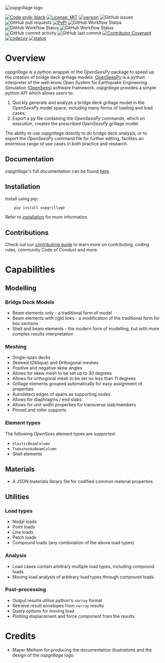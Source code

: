 ![ospgrillage logo](https://raw.githubusercontent.com/MonashSmartStructures/ospgrillage/main/docs/source/images/ospgrillage_logo.png)

[![Code style: black](https://img.shields.io/badge/code%20style-black-000000.svg)](https://github.com/psf/black)
[![License: MIT](https://img.shields.io/badge/License-MIT-yellow.svg)](https://opensource.org/licenses/MIT)
[![version](https://img.shields.io/github/downloads/MonashSmartStructures/ospgrillage/total?label=version)]() 
![GitHub issues](https://img.shields.io/github/issues/MonashSmartStructures/ospgrillage?logoColor=yellowgreen)
![GitHub pull requests](https://img.shields.io/github/issues-pr/MonashSmartStructures/ospgrillage?color=yellowgreen)
[![PyPI](https://img.shields.io/pypi/v/ospgrillage)]()
![GitHub Workflow Status](https://img.shields.io/github/workflow/status/MonashSmartStructures/ospgrillage/Build%20and%20deploy)
![GitHub Workflow Status](https://img.shields.io/github/workflow/status/MonashSmartStructures/ospgrillage/Deploy%20to%20GitHub%20Pages?label=gh%20page%20build)
![GitHub Workflow Status](https://img.shields.io/github/workflow/status/MonashSmartStructures/ospgrillage/Tests?label=Tests)
![GitHub commit activity](https://img.shields.io/github/commit-activity/m/MonashSmartStructures/ospgrillage)
![GitHub last commit](https://img.shields.io/github/last-commit/MonashSmartStructures/ospgrillage?color=ff69b4)
[![Contributor Covenant](https://img.shields.io/badge/Contributor%20Covenant-2.1-4baaaa.svg)](code_of_conduct.md)
[![codecov](https://codecov.io/gh/MonashSmartStructures/ospgrillage/branch/main/graph/badge.svg?token=dUTOmPBnyP)](https://codecov.io/gh/MonashSmartStructures/ospgrillage)
[![status](https://joss.theoj.org/papers/d44339b03dc4f1add2678167c1a1b6de/status.svg)](https://joss.theoj.org/papers/d44339b03dc4f1add2678167c1a1b6de)


# Overview

*ospgrillage* is a python wrapper of the *OpenSeesPy* package to speed up the creation of bridge deck grillage models. [OpenSeesPy](openseespydoc.readthedocs.io) is a python interpreter of the well-know Open System for Earthquake Engineering Simulation ([OpenSees](https://opensees.berkeley.edu/)) software framework. *ospgrillage* provides a simple python API which allows users to:

1. Quickly generate and analyze a bridge deck grillage model in the *OpenSeesPy* model space, including many forms of loading and load cases;
2. Export a py file containing the *OpenSeesPy* commands, which on execution, creates the prescribed *OpenSeesPy* grillage model.

The ability to use *ospgrillage* directly to do bridge deck analysis, or to export the *OpenSeesPy* command file for further editing, facilites an enormous range of use cases in both practice and research.

## Documentation

*ospgrillage*'s full documentation can be found [here](https://monashsmartstructures.github.io/ospgrillage/index.html).

## Installation

Install using pip:
```bash
    pip install ospgrillage
```
    
Refer to [installation](https://monashsmartstructures.github.io/ospgrillage/rst/Installation.html) for more information.

## Contributions

Check out our [contributing guide](https://github.com/MonashSmartStructures/ospgrillage/blob/main/.github/CONTRIBUTING.md) to learn more on contributing, coding rules, community Code of Conduct and more.


# Capabilities

## Modelling

### Bridge Deck Models
-  Beam elements only - a traditional form of model
-  Beam elements with rigid links - a modification of the traditional form for box sections
-  Shell and beam elements - the modern form of modelling, but with more complex results interpretation

### Meshing
-  Single-span decks
-  Skewed (Oblique) and Orthogonal meshes
-  Positive and negative skew angles
-  Allows for skew mesh to be set up to 30 degrees
-  Allows for orthogonal mesh to be set no less than 11 degrees
-  Grillage elements grouped automatically for easy assignment of properties
-  Autodetect edges of spans as supporting nodes
-  Allows for diaphragms / end slabs
-  Allows for unit width properties for transverse slab/members
-  Pinned and roller supports

### Element types
The following *OpenSees* element types are supported:
-  `elasticBeamColumn`
-  `TimoshenkoBeamColumn`  
-  Shell elements

## Materials
-  A JSON materials library file for codified common material properties

## Utilities

### Load types
-  Nodal loads
-  Point loads
-  Line loads
-  Patch loads
-  Compound loads (any combination of the above load types) 

### Analysis
-  Load cases contain arbitrary multiple load types, including compound loads
-  Moving load analysis of arbitrary load types through compound loads

### Post-processing
-  Output results utilise python's `xarray` format
-  Retrieve result envelopes from `xarray` results
-  Query options for moving load 
-  Plotting displacement and force component from the results

# Credits
- Mayer Melhem for producing the documentation illustrations and the design of the *ospgrillage* logo.
